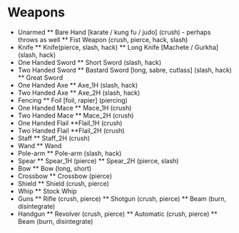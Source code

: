 # Weapons

* Unarmed
** Bare Hand  [karate / kung fu / judo] (crush) - perhaps throws as well
** Fist Weapon (crush, pierce, hack, slash)
* Knife
** Knife(pierce, slash, hack)
** Long Knife [Machete / Gurkha]  (slash, hack)
* One Handed Sword
** Short Sword (slash, hack)
* Two Handed Sword
** Bastard Sword [long, sabre, cutlass] (slash, hack)
** Great Sword
* One Handed Axe
** Axe_1H (slash, hack)
* Two Handed Axe
** Axe_2H (slash, hack)
* Fencing
** Foil [foil, rapier] (piercing)
* One Handed Mace
** Mace_1H (crush)
* Two Handed Mace
** Mace_2H (crush)
* One Handed Flail
**Flail_1H (crush)
* Two Handed Flail
**Flail_2H (crush)
* Staff
** Staff_2H (crush)
* Wand
** Wand
* Pole-arm
** Pole-arm (slash, hack)
* Spear
** Spear_1H (pierce)
** Spear_2H (pierce, slash)
* Bow
** Bow (long, short)
* Crossbow
** Crossbow (pierce)
* Shield
** Shield (crush, pierce)
* Whip
** Stock Whip
* Guns
** Rifle (crush, pierce)
** Shotgun (crush, pierce)
** Beam (burn, disintegrate)
* Handgun
** Revolver (crush, pierce)
** Automatic (crush, pierce)
** Beam (burn, disintegrate)
